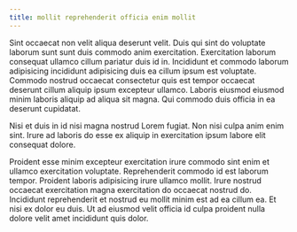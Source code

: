 ```yaml
---
title: mollit reprehenderit officia enim mollit
---
```


Sint occaecat non velit aliqua deserunt velit. Duis qui sint do voluptate laborum sunt sunt duis commodo anim exercitation. Exercitation laborum consequat ullamco cillum pariatur duis id in. Incididunt et commodo laborum adipisicing incididunt adipisicing duis ea cillum ipsum est voluptate. Commodo nostrud occaecat consectetur quis est tempor occaecat deserunt cillum aliquip ipsum excepteur ullamco. Laboris eiusmod eiusmod minim laboris aliquip ad aliqua sit magna. Qui commodo duis officia in ea deserunt cupidatat.

Nisi et duis in id nisi magna nostrud Lorem fugiat. Non nisi culpa anim enim sint. Irure ad laboris do esse ex aliquip in exercitation ipsum labore elit consequat dolore.

Proident esse minim excepteur exercitation irure commodo sint enim et ullamco exercitation voluptate. Reprehenderit commodo id est laborum tempor. Proident laboris adipisicing irure ullamco mollit. Irure nostrud occaecat exercitation magna exercitation do occaecat nostrud do. Incididunt reprehenderit et nostrud eu mollit minim est ad ea cillum ea. Et nisi ex dolor eu duis. Ut ad eiusmod velit officia id culpa proident nulla dolore velit amet incididunt quis dolor.
